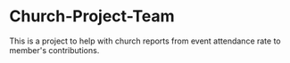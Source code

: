# Church-Project-Team


This is a project to help with church reports from event attendance rate to member's contributions.
